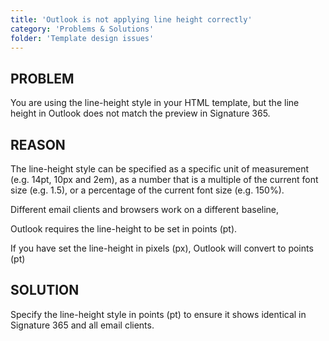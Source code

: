 ```yaml
---
title: 'Outlook is not applying line height correctly'
category: 'Problems & Solutions'
folder: 'Template design issues'
---
```


## PROBLEM

You are using the line-height style in your HTML template, but the line height in Outlook does not match the preview in Signature 365.

## REASON

The line-height style can be specified as a specific unit of measurement (e.g. 14pt, 10px and 2em), as a number that is a multiple of the current font size (e.g. 1.5), or a percentage of the current font size (e.g. 150%).

Different email clients and browsers work on a different baseline,

Outlook requires the line-height to be set in points (pt).

If you have set the line-height in pixels (px), Outlook will convert to points (pt)

## SOLUTION

Specify the line-height style in points (pt) to ensure it shows identical in Signature 365 and all email clients.